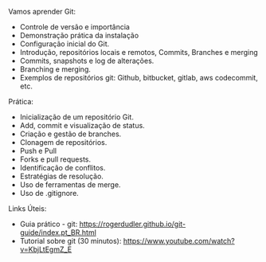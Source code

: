 Vamos aprender Git:
- Controle de versão e importância
- Demonstração prática da instalação
- Configuração inicial do Git.
- Introdução, repositórios locais e remotos, Co﻿mmits, Branches e merging
- Commits, snapshots e log de alterações.
- Branching e merging.
- Exemplos de repositórios git: Github, bitbucket, gitlab, aws codecommit, etc.

Prática:
- Inicialização de um repositório Git.
- Add, commit e visualização de status.
- Criação e gestão de branches.
- Clonagem de repositórios.
- Push e Pull
- Forks e pull requests.
- Identificação de conflitos.
- Estratégias de resolução.
- Uso de ferramentas de merge.
- Uso de .gitignore.

Links Úteis:

-  Guia prático - git: https://rogerdudler.github.io/git-guide/index.pt_BR.html
-  Tutorial sobre git (30 minutos): https://www.youtube.com/watch?v=KbjLtEgmZ_E